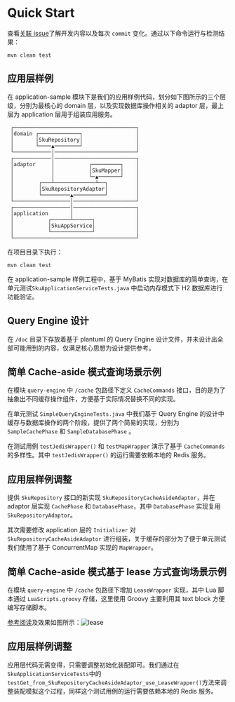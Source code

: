 # Quick Start

查看[关联 issue](https://github.com/HAibiiin/system-design-codebase/issues/1)了解开发内容以及每次 `commit` 变化。通过以下命令运行与检测结果：

```shell
mvn clean test
```

## 应用层样例

在 application-sample 模块下是我们的应用样例代码，划分如下图所示的三个层级，分别为最核心的 domain 层，以及实现数据库操作相关的 adaptor 层，最上层为 application 层用于组装应用服务。


```
 ┌───────────────────────────────────────┐ 
 │domain ┌─────────────┐                 │ 
 │       │SkuRepository│                 │ 
 │       └────▲────────┘                 │ 
 └────────────│──────────────────────────┘ 
 ┌────────────│──────────────────────────┐ 
 │adaptor     │           ┌─────────┐    │ 
 │            │           │SkuMapper│    │ 
 │            │           └─▲───────┘    │ 
 │        ┌───┴─────────────┴──┐         │ 
 │        │SkuRepositoryAdaptor│         │ 
 │        └─────────▲──────────┘         │ 
 └──────────────────│────────────────────┘ 
 ┌──────────────────│────────────────────┐ 
 │application       │                    │ 
 │           ┌──────┴──────┐             │ 
 │           │SkuAppService│             │ 
 │           └─────────────┘             │ 
 └───────────────────────────────────────┘                                   
```

在项目目录下执行：

```shell
mvn clean test
```

在 application-sample 样例工程中，基于 MyBatis 实现对数据库的简单查询，在单元测试`SkuApplicationServiceTests.java` 中启动内存模式下 H2 数据库进行功能验证。

## Query Engine 设计

在 `/doc` 目录下存放着基于 plantuml 的 Query Engine 设计文件，并未设计出全部可能用到的内容，仅满足核心思想为设计提供参考。

## 简单 Cache-aside 模式查询场景示例

在模块 `query-engine` 中 `/cache` 包路径下定义 `CacheCommands` 接口，目的是为了抽象出不同缓存操作组件，方便基于实际情况替换不同的实现。

在单元测试 `SimpleQueryEngineTests.java` 中我们基于 Query Engine 的设计中缓存与数据库操作的两个阶段，提供了两个简易的实现，分别为 `SampleCachePhase` 和 `SampleDatabasePhase` 。

在测试用例 `testJedisWrapper()` 和 `testMapWrapper` 演示了基于 `CacheCommands` 的多样性。其中 `testJedisWrapper()` 的运行需要依赖本地的 Redis 服务。

## 应用层样例调整

提供 `SkuRepository` 接口的新实现 `SkuRepositoryCacheAsideAdaptor`，并在 adaptor 层实现 `CachePhase` 和 `DatabasePhase`，其中 `DatabasePhase` 实现复用 `SkuRepositoryAdaptor`。

其次需要修改 application 层的 `Initializer` 对  `SkuRepositoryCacheAsideAdaptor` 进行组装，关于缓存的部分为了便于单元测试我们使用了基于 ConcurrentMap 实现的 `MapWrapper`。

## 简单 Cache-aside 模式基于 lease 方式查询场景示例

在模块 `query-engine` 中 `/cache` 包路径下增加 `LeaseWrapper` 实现，其中 Lua 脚本通过 `LuaScripts.groovy` 存储，这里使用 Groovy 主要利用其 text block 方便编写存储脚本。

[参考阅读](https://haibiiin.github.io/posts/system_design_in_action/The_design_for_ensuring_data_consistency_between_cache_and_primary_replica.html#%E5%A6%82%E4%BD%95%E8%A7%A3%E5%86%B3%E5%B9%B6%E5%8F%91%E6%95%B0%E6%8D%AE%E4%B8%8D%E4%B8%80%E8%87%B4%E5%8F%88%E8%83%BD%E9%81%BF%E5%85%8D%E5%BB%B6%E8%BF%9F%E5%8F%8C%E5%88%A0%E5%B8%A6%E6%9D%A5%E7%9A%84%E6%83%8A%E7%BE%A4%E9%97%AE%E9%A2%98)及效果如图所示：![lease](https://i-blog.csdnimg.cn/direct/d87b8eb7271340e980eeb6a60e665918.gif)

## 应用层样例调整

应用层代码无需变得，只需要调整初始化装配即可。我们通过在 `SkuApplicationServiceTests`中的`testGet_from_SkuRepositoryCacheAsideAdaptor_use_LeaseWrapper()`方法来调整装配模拟这个过程，同样这个测试用例的运行需要依赖本地的 Redis 服务。